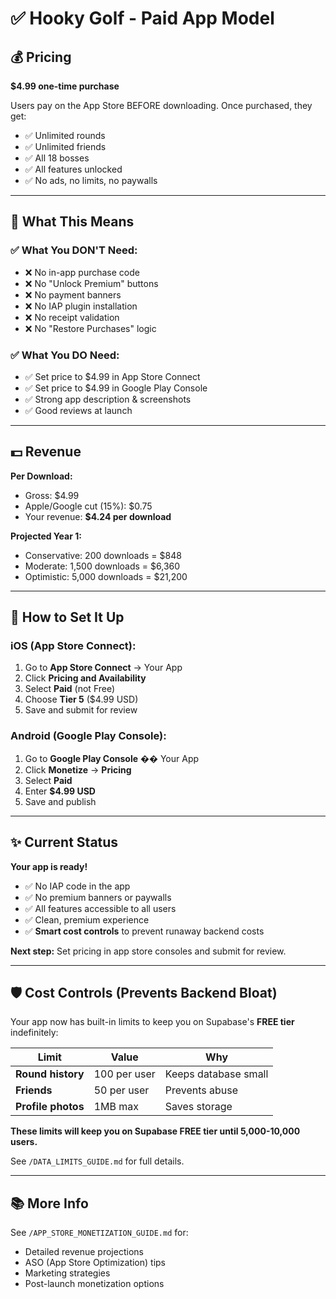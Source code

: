 # ✅ Hooky Golf - Paid App Model

## 💰 Pricing

**$4.99 one-time purchase**

Users pay on the App Store BEFORE downloading. Once purchased, they get:
- ✅ Unlimited rounds
- ✅ Unlimited friends
- ✅ All 18 bosses
- ✅ All features unlocked
- ✅ No ads, no limits, no paywalls

---

## 🎯 What This Means

### ✅ What You DON'T Need:
- ❌ No in-app purchase code
- ❌ No "Unlock Premium" buttons
- ❌ No payment banners
- ❌ No IAP plugin installation
- ❌ No receipt validation
- ❌ No "Restore Purchases" logic

### ✅ What You DO Need:
- ✅ Set price to $4.99 in App Store Connect
- ✅ Set price to $4.99 in Google Play Console
- ✅ Strong app description & screenshots
- ✅ Good reviews at launch

---

## 💵 Revenue

**Per Download:**
- Gross: $4.99
- Apple/Google cut (15%): $0.75
- Your revenue: **$4.24 per download**

**Projected Year 1:**
- Conservative: 200 downloads = $848
- Moderate: 1,500 downloads = $6,360
- Optimistic: 5,000 downloads = $21,200

---

## 🚀 How to Set It Up

### iOS (App Store Connect):
1. Go to **App Store Connect** → Your App
2. Click **Pricing and Availability**
3. Select **Paid** (not Free)
4. Choose **Tier 5** ($4.99 USD)
5. Save and submit for review

### Android (Google Play Console):
1. Go to **Google Play Console** �� Your App
2. Click **Monetize** → **Pricing**
3. Select **Paid**
4. Enter **$4.99 USD**
5. Save and publish

---

## ✨ Current Status

**Your app is ready!**
- ✅ No IAP code in the app
- ✅ No premium banners or paywalls
- ✅ All features accessible to all users
- ✅ Clean, premium experience
- ✅ **Smart cost controls** to prevent runaway backend costs

**Next step:** Set pricing in app store consoles and submit for review.

---

## 🛡️ Cost Controls (Prevents Backend Bloat)

Your app now has built-in limits to keep you on Supabase's **FREE tier** indefinitely:

| Limit | Value | Why |
|-------|-------|-----|
| **Round history** | 100 per user | Keeps database small |
| **Friends** | 50 per user | Prevents abuse |
| **Profile photos** | 1MB max | Saves storage |

**These limits will keep you on Supabase FREE tier until 5,000-10,000 users.**

See `/DATA_LIMITS_GUIDE.md` for full details.

---

## 📚 More Info

See `/APP_STORE_MONETIZATION_GUIDE.md` for:
- Detailed revenue projections
- ASO (App Store Optimization) tips
- Marketing strategies
- Post-launch monetization options
